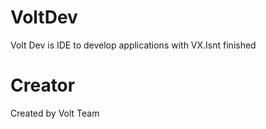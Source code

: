 # VoltDev
Volt Dev is IDE to develop applications with VX.Isnt finished
# Creator
Created by Volt Team
